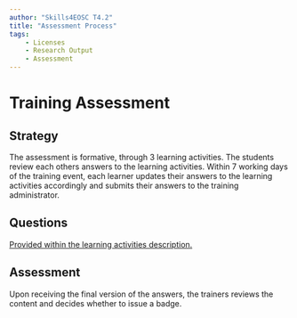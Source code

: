 ```yaml
---
author: "Skills4EOSC T4.2"
title: "Assessment Process"
tags: 
    - Licenses
    - Research Output
    - Assessment 
---
```


# Training Assessment

## Strategy

The assessment is formative, through 3 learning activities. The students review each others answers to the learning activities. Within 7 working days of the training event, each learner updates their answers to the learning activities accordingly and submits their answers to the training administrator.

## Questions

[Provided within the learning activities description.](../Activities/activity_details.md)

## Assessment

Upon receiving the final version of the answers, the trainers reviews the content and decides whether to issue a badge.